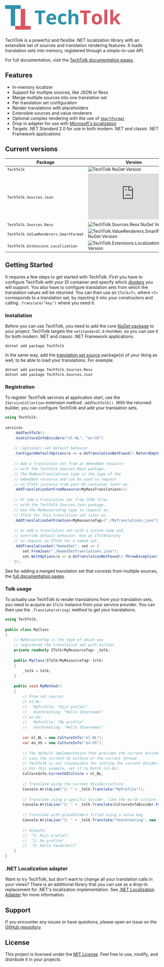 
# <img src="https://raw.githubusercontent.com/Fandermill/TechTolk/main/techtolk-logo.png" alt="TechTolk Logo" height="80" />


TechTolk is a powerful and flexible .NET localization library with an extensible
set of sources and translation rendering features. It loads translation sets
into memory, registered through a simple-to-use API.

For full documentation, visit the 
[TechTolk documentation pages](https://fandermill.github.io/TechTolk).



## Features

* In-memory localizer
* Support for multiple sources, like JSON or Resx
* Merge multiple sources into one translation set
* Per translation set configuration
* Render translations with placeholders
* Extensible sources and value renderers
* Optional complex rendering with the use of 
  [`SmartFormat`](https://github.com/axuno/SmartFormat)
* Drop in adapter for use with 
  [Microsoft's localization](#net-localization-adapter)
* Targets .NET Standard 2.0 for use in both modern .NET and 
  classic .NET Framework applications



## Current versions

| Package | Version |
| --- | --- |
| `TechTolk` | ![TechTolk NuGet Version](https://img.shields.io/nuget/v/TechTolk?style=flat-square&logo=nuget&labelColor=2d93ad&color=DB5461) |
| `TechTolk.Sources.Json` | ![TechTolk.Sources.Json NuGet Version](https://img.shields.io/nuget/v/TechTolk.Sources.Json?style=flat-square&logo=nuget&labelColor=2d93ad&color=DB5461) |
| `TechTolk.Sources.Resx` | ![TechTolk.Sources.Resx NuGet Version](https://img.shields.io/nuget/v/TechTolk.Sources.Resx?style=flat-square&logo=nuget&labelColor=2d93ad&color=DB5461) |
| `TechTolk.ValueRenderers.SmartFormat` | ![TechTolk.ValueRenderers.SmartFormat NuGet Version](https://img.shields.io/nuget/v/TechTolk.ValueRenderers.SmartFormat?style=flat-square&logo=nuget&labelColor=2d93ad&color=DB5461) |
| `TechTolk.Extensions.Localization` | ![TechTolk.Extensions.Localization NuGet Version](https://img.shields.io/nuget/v/TechTolk.Extensions.Localization?style=flat-square&logo=nuget&labelColor=2d93ad&color=DB5461) |



## Getting Started

It requires a few steps to get started with TechTolk. First you have to
configure TechTolk with your DI container and specify which
[dividers](https://fandermill.github.io/TechTolk/pages/dividers.html) you will
support. You also have to configure translation sets from which the translation
values will be returned. You can then use an `ITolk<T>`, where `<T>` corresponds
to a translation set, by injecting it into your constructors and calling
`.Translate("key")` where you need it.

### Installation

Before you can use TechTolk, you need to add the core 
[NuGet package](https://www.nuget.org/packages/TechTolk) to your project.
TechTolk targets the `netstandard2.0` moniker, so you can use it for both modern
.NET and classic .NET Framework applications.

```
dotnet add package TechTolk
```

In the same way, add the 
[translation set source](https://fandermill.github.io/TechTolk/pages/sources/index.html)
package(s) of your liking as well, to be able to load your translations. For
example:

```
dotnet add package TechTolk.Sources.Resx
dotnet add package TechTolk.Sources.Json
```

### Registration

To register TechTolk services at application start, use the `IServiceCollection`
extension method `.AddTechTolk()`. With the returned builder, you can configure
TechTolk and add your translation sets.

```csharp
using TechTolk;

services
    .AddTechTolk()
    .UseCultureInfoDividers("nl-NL", "en-US")

    // (optional) set default behavior
    .ConfigureDefaultOptions(o => o.OnTranslationNotFound().ReturnEmptyString())

    // Add a translation set from an embedded resource
    // with the TechTolk.Sources.Resx package.
    // The MyResxTranslations type is the type of the 
    // embedded resource and can be used to request 
    // an ITolk instance from your DI container later on.
    .AddTranslationSetFromResource<MyResxTranslations>()

    // Or add a translation set from JSON files
    // with the TechTolk.Sources.Json package.
    // Use the MyResourceTag type to request an 
    // ITolk for this translation set later on.
    .AddTranslationSetFromJson<MyResourceTag>("./MyTranslations.json")

    // Or add a translation set with a custom name and 
    // override default behavior. Use an ITolkFactory 
    // to request an ITolk for a named set.
    .AddTranslationSet("NamedSet", set => {
        set.FromJson("./NamedSetTranslations.json");
        set.WithOptions(o => o.OnTranslationNotFound().ThrowException());
    });
```

See for adding a merged translation set that consists from multiple sources, the
[full documentation pages](https://fandermill.github.io/TechTolk/pages/translation-sets.html#merged-translation-set).

### Tolk usage

To actually use TechTolk to render translations from your translation sets, you
need to acquire an `ITolk` instance from your service provider. You can then use
the `.Translate(string)` method to get your translations.

```csharp
using TechTolk;

public class MyClass
{
    // MyResourceTag is the type of which you 
    // registered the translation set with earlier
    private readonly ITolk<MyResourceTag> _tolk;

    public MyClass(ITolk<MyResourceTag> tolk)
    {
        _tolk = tolk;
    }

    public void MyMethod()
    {
        // From set source:
        // nl-NL:
        //   MyProfile: "Mijn profiel"
        //   UserGreeting: "Hallo {Username}"
        // en-US:
        //   MyProfile: "My profile"
        //   UserGreeting: "Hello {Username}"

        var nl_NL = new CultureInfo("nl-NL");
        var en_US = new CultureInfo("en-US");

        // The default implementation that provides the current divider
        // uses the current UI Culture of the current thread.
        // TechTolk is not responsible for setting the current divider.
        // For this example, set it to Dutch (nl-NL).
        CultureInfo.CurrentUICulture = nl_NL;

        // Translate using the current divider/culture
        Console.WriteLine("1: " + _tolk.Translate("MyProfile"));

        // Translate using a specific divider, like the en-US culture
        Console.WriteLine("2: " + _tolk.Translate(CultureInfoDivider.FromCulture(en_US), "MyProfile"));

        // Translate with placeholders filled using a value bag
        Console.WriteLine("3: " + _tolk.Translate("UserGreeting", new { Username = "Fandermill"}));

        // Outputs:
        //  "1: Mijn profiel"
        //  "2: My profile"
        //  "3: Hallo Fandermill"
    }
}
```

### .NET Localization adapter

Want to try TechTolk, but don't want to change all your translation calls in
your views? There is an additional library that you can use as a drop-in
replacement for .NET's localization implementation. See 
[.NET Localization Adapter](https://fandermill.github.io/TechTolk/pages/net-localization-adapter.html)
for more information.



## Support

If you encounter any issues or have questions, please open an issue on the 
[GitHub repository](https://github.com/Fandermill/TechTolk/issues).



## License

This project is licensed under the 
[MIT License](https://raw.githubusercontent.com/Fandermill/TechTolk/main/LICENSE).
Feel free to use, modify, and distribute it in your projects.